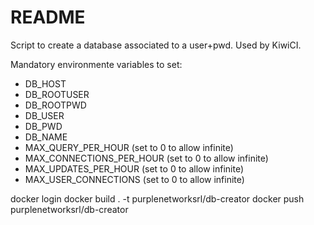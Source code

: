 # README #

Script to create a database associated to a user+pwd. Used by KiwiCI.

Mandatory environmente variables to set:
- DB_HOST
- DB_ROOTUSER
- DB_ROOTPWD
- DB_USER
- DB_PWD
- DB_NAME
- MAX_QUERY_PER_HOUR (set to 0 to allow infinite)
- MAX_CONNECTIONS_PER_HOUR (set to 0 to allow infinite)
- MAX_UPDATES_PER_HOUR (set to 0 to allow infinite)
- MAX_USER_CONNECTIONS (set to 0 to allow infinite)

docker login
docker build . -t purplenetworksrl/db-creator
docker push purplenetworksrl/db-creator

